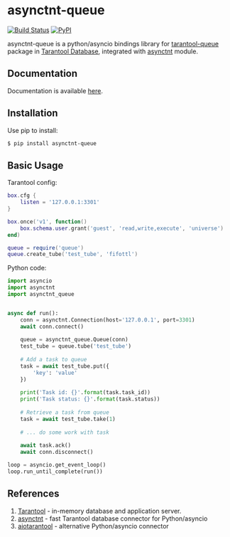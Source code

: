 # asynctnt-queue

[![Build Status](https://travis-ci.org/igorcoding/asynctnt_queue.svg?branch=master)](https://travis-ci.org/igorcoding/asynctnt_queue)
[![PyPI](https://img.shields.io/pypi/v/asynctnt_queue.svg)](https://pypi.python.org/pypi/asynctnt_queue)


asynctnt-queue is a python/asyncio bindings library for
[tarantool-queue](https://github.com/tarantool/queue) package in
[Tarantool Database](https://tarantool.org/), integrated with [asynctnt](https://github.com/igorcoding/asynctnt) module.


## Documentation

Documentation is available [here](https://igorcoding.github.io/asynctnt-queue).


## Installation
Use pip to install:
```bash
$ pip install asynctnt-queue
```

## Basic Usage

Tarantool config:

```lua
box.cfg {
    listen = '127.0.0.1:3301'
}

box.once('v1', function()
    box.schema.user.grant('guest', 'read,write,execute', 'universe')
end)

queue = require('queue')
queue.create_tube('test_tube', 'fifottl')
```

Python code:
```python
import asyncio
import asynctnt
import asynctnt_queue


async def run():
    conn = asynctnt.Connection(host='127.0.0.1', port=3301)
    await conn.connect()
    
    queue = asynctnt_queue.Queue(conn)
    test_tube = queue.tube('test_tube')
    
    # Add a task to queue
    task = await test_tube.put({
        'key': 'value'
    })
    
    print('Task id: {}'.format(task.task_id))
    print('Task status: {}'.format(task.status))
    
    # Retrieve a task from queue
    task = await test_tube.take(1)
    
    # ... do some work with task
    
    await task.ack()
    await conn.disconnect()

loop = asyncio.get_event_loop()
loop.run_until_complete(run())
```


## References

1. [Tarantool](https://tarantool.org) - in-memory database and application server.
2. [asynctnt](https://github.com/igorcoding/asynctnt) - fast Tarantool database connector for Python/asyncio
3. [aiotarantool](https://github.com/shveenkov/aiotarantool) - alternative Python/asyncio connector 


